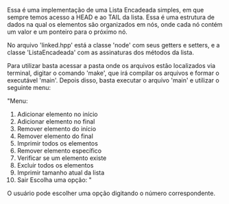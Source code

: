 Essa é uma implementação de uma Lista Encadeada simples, em que sempre temos acesso a HEAD e ao TAIL da lista. Essa é uma estrutura de dados na qual os elementos são organizados em nós, onde cada nó contém um valor e um ponteiro para o próximo nó.

No arquivo 'linked.hpp' está a classe 'node' com seus getters e setters, e a classe 'ListaEncadeada' com as assinaturas dos métodos da lista.

Para utilizar basta acessar a pasta onde os arquivos estão localizados via terminal, digitar o comando 'make', que irá compilar os arquivos e formar o executável 'main'. Depois disso, basta executar o arquivo 'main' e utilizar o seguinte menu:

"Menu:
1. Adicionar elemento no início
2. Adicionar elemento no final
3. Remover elemento do início
4. Remover elemento do final
5. Imprimir todos os elementos
6. Remover elemento específico
7. Verificar se um elemento existe
8. Excluir todos os elementos
9. Imprimir tamanho atual da lista
0. Sair
Escolha uma opção: "

O usuário pode escolher uma opção digitando o número correspondente.

